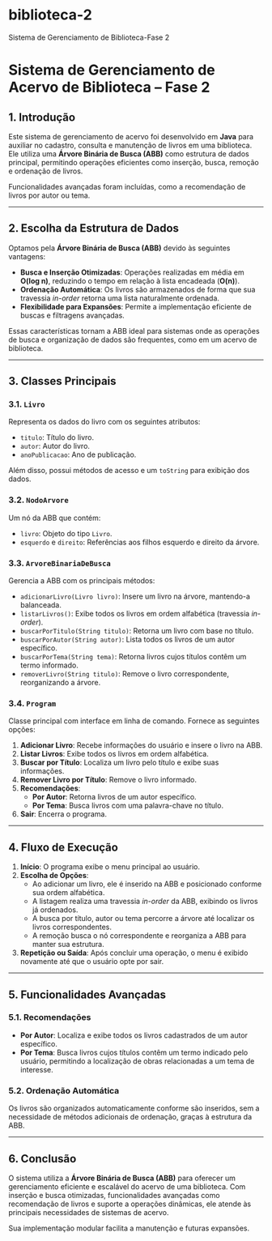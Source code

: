 # biblioteca-2
Sistema de Gerenciamento de Biblioteca-Fase 2

# Sistema de Gerenciamento de Acervo de Biblioteca – Fase 2

## 1. Introdução
Este sistema de gerenciamento de acervo foi desenvolvido em **Java** para auxiliar no cadastro, consulta e manutenção de livros em uma biblioteca. Ele utiliza uma **Árvore Binária de Busca (ABB)** como estrutura de dados principal, permitindo operações eficientes como inserção, busca, remoção e ordenação de livros. 

Funcionalidades avançadas foram incluídas, como a recomendação de livros por autor ou tema.

---

## 2. Escolha da Estrutura de Dados
Optamos pela **Árvore Binária de Busca (ABB)** devido às seguintes vantagens:

- **Busca e Inserção Otimizadas**: Operações realizadas em média em **O(log n)**, reduzindo o tempo em relação à lista encadeada (**O(n)**).
- **Ordenação Automática**: Os livros são armazenados de forma que sua travessia *in-order* retorna uma lista naturalmente ordenada.
- **Flexibilidade para Expansões**: Permite a implementação eficiente de buscas e filtragens avançadas.

Essas características tornam a ABB ideal para sistemas onde as operações de busca e organização de dados são frequentes, como em um acervo de biblioteca.

---

## 3. Classes Principais

### 3.1. `Livro`
Representa os dados do livro com os seguintes atributos:
- `titulo`: Título do livro.
- `autor`: Autor do livro.
- `anoPublicacao`: Ano de publicação.

Além disso, possui métodos de acesso e um `toString` para exibição dos dados.

### 3.2. `NodoArvore`
Um nó da ABB que contém:
- `livro`: Objeto do tipo `Livro`.
- `esquerdo` e `direito`: Referências aos filhos esquerdo e direito da árvore.

### 3.3. `ArvoreBinariaDeBusca`
Gerencia a ABB com os principais métodos:
- `adicionarLivro(Livro livro)`: Insere um livro na árvore, mantendo-a balanceada.
- `listarLivros()`: Exibe todos os livros em ordem alfabética (travessia *in-order*).
- `buscarPorTitulo(String titulo)`: Retorna um livro com base no título.
- `buscarPorAutor(String autor)`: Lista todos os livros de um autor específico.
- `buscarPorTema(String tema)`: Retorna livros cujos títulos contêm um termo informado.
- `removerLivro(String titulo)`: Remove o livro correspondente, reorganizando a árvore.

### 3.4. `Program`
Classe principal com interface em linha de comando. Fornece as seguintes opções:

1. **Adicionar Livro**: Recebe informações do usuário e insere o livro na ABB.
2. **Listar Livros**: Exibe todos os livros em ordem alfabética.
3. **Buscar por Título**: Localiza um livro pelo título e exibe suas informações.
4. **Remover Livro por Título**: Remove o livro informado.
5. **Recomendações**:
   - **Por Autor**: Retorna livros de um autor específico.
   - **Por Tema**: Busca livros com uma palavra-chave no título.
6. **Sair**: Encerra o programa.

---

## 4. Fluxo de Execução

1. **Início**: O programa exibe o menu principal ao usuário.
2. **Escolha de Opções**:
   - Ao adicionar um livro, ele é inserido na ABB e posicionado conforme sua ordem alfabética.
   - A listagem realiza uma travessia *in-order* da ABB, exibindo os livros já ordenados.
   - A busca por título, autor ou tema percorre a árvore até localizar os livros correspondentes.
   - A remoção busca o nó correspondente e reorganiza a ABB para manter sua estrutura.
3. **Repetição ou Saída**: Após concluir uma operação, o menu é exibido novamente até que o usuário opte por sair.

---

## 5. Funcionalidades Avançadas

### 5.1. Recomendações
- **Por Autor**: Localiza e exibe todos os livros cadastrados de um autor específico.
- **Por Tema**: Busca livros cujos títulos contêm um termo indicado pelo usuário, permitindo a localização de obras relacionadas a um tema de interesse.

### 5.2. Ordenação Automática
Os livros são organizados automaticamente conforme são inseridos, sem a necessidade de métodos adicionais de ordenação, graças à estrutura da ABB.

---

## 6. Conclusão
O sistema utiliza a **Árvore Binária de Busca (ABB)** para oferecer um gerenciamento eficiente e escalável do acervo de uma biblioteca. Com inserção e busca otimizadas, funcionalidades avançadas como recomendação de livros e suporte a operações dinâmicas, ele atende às principais necessidades de sistemas de acervo.

Sua implementação modular facilita a manutenção e futuras expansões.

